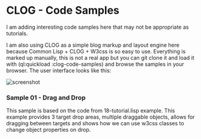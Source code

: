 # CLOG - Code Samples

I am adding interesting code samples here that may not be appropriate as tutorials.  

I am also using CLOG as a simple blog markup and layout engine here because Common Lisp + CLOG + W3css is so easy to use.  Everything is marked up manually, this is not a real app but you can git clone it and load it with (ql:quickload :clog-code-samples) and browse the samples in your browser.  The user interface looks like this:

![screenshot](https://github.com/aykaramba/clog-code-samples/assets/16431651/cef7faaa-1586-4676-8aed-e1ac0350da4f)


### Sample 01 - Drag and Drop

This sample is based on the code from 18-tutorial.lisp example. This example provides 3 target drop areas, multiple draggable objects, allows for dragging between targets and shows how we can use w3css classes to change object properties on drop. 


